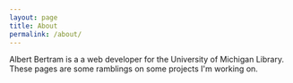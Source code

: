 ```yaml
---
layout: page
title: About
permalink: /about/
---
```


Albert Bertram is a a web developer for the University of Michigan Library.  These pages are some ramblings on some projects I'm working on.
